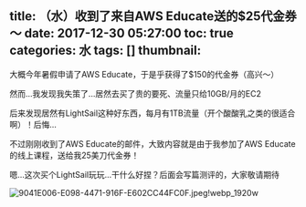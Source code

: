 title: （水）收到了来自AWS Educate送的$25代金券～
date: 2017-12-30 05:27:00
toc: true
categories: 水
tags: []
thumbnail: 
---
大概今年暑假申请了AWS Educate，于是乎获得了$150的代金券（高兴～）

然而...我发现我失策了...居然去买了贵的要死、流量只给10GB/月的EC2

后来发现居然有LightSail这种好东西，每月有1TB流量（开个酸酸乳之类的很适合啊）！后悔...

不过刚刚收到了AWS Educate的邮件，大致内容就是由于我参加了AWS Educate的线上课程，送给我25美刀代金券！

嗯...这次买个LightSail玩玩...干什么好捏？后面会写篇测评的，大家敬请期待

![9041E006-E098-4471-916F-E602CC44FC0F.jpeg!webp_1920w][1]


  [1]: https://blog.hans362.cn/usr/uploads/2017/12/1745548141.jpeg!webp_1920w